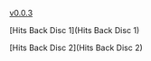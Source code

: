 [v0.0.3](https://github.com/littleflute/Clash/edit/master/README.md)

[Hits Back Disc 1](Hits Back Disc 1)

[Hits Back Disc 2](Hits Back Disc 2)
